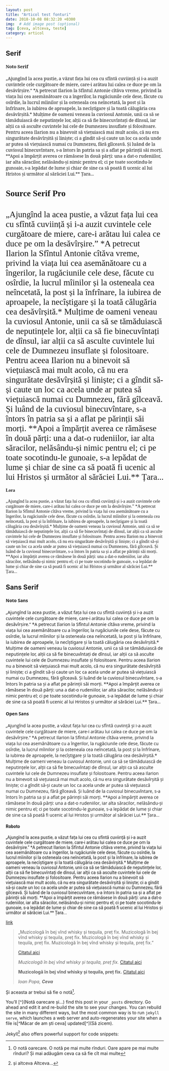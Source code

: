 ```yaml
---
layout: post
title: "Articol test fonturi"
date: 2018-10-08 08:32:20 +0300
img:  # Add image post (optional)
tag: [ceva, altceva, teste]
category: articol
---
```




<h2>Serif</h2>

<div style='font-family: "Noto Serif";'>
	<h4 style="font-family: inherit;">Noto Serif</h4>
„Ajungînd la acea pustie, a văzut fața lui cea cu sfîntă cuviință și i-a auzit cuvintele cele curgătoare de miere, care-i arătau lui calea ce duce pe om la desăvîrșire.” *A petrecut Ilarion la Sfîntul Antonie cîtăva vreme, privind la viața lui cea asemănătoare cu a îngerilor, la rugăciunile cele dese, făcute cu osîrdie, la lucrul mîinilor și la osteneala cea neîncetată, la post și la înfrînare, la iubirea de aproapele, la necîștigare și la toată călugăria cea desăvîrșită.* Mulțime de oameni veneau la cuviosul Antonie, unii ca să se tămăduiască de neputințele lor, alții ca să fie binecuvîntați de dînsul, iar alții ca să asculte cuvintele lui cele de Dumnezeu insuflate și folositoare. Pentru aceea Ilarion nu a binevoit să viețuiască mai mult acolo, că nu era singurătate desăvîrșită și liniște; ci a gîndit să-și caute un loc ca acela unde ar putea să viețuiască numai cu Dumnezeu, fără gîlceavă. Și luând de la cuviosul binecuvîntare, s-a întors în patria sa și a aflat pe părinții săi morți. **Apoi a împărțit averea ce rămăsese în două părți: una a dat-o rudeniilor, iar alta săracilor, nelăsându-și nimic pentru el; ci pe toate socotindu-le gunoaie, s-a lepădat de lume și chiar de sine ca să poată fi ucenic al lui Hristos și următor al sărăciei Lui.** Țara...
</div>


<div style='font-family: "Source Serif Pro"; font-size: 1.7rem;'>
	<h4 style="font-family: inherit;">Source Serif Pro</h4>
„Ajungînd la acea pustie, a văzut fața lui cea cu sfîntă cuviință și i-a auzit cuvintele cele curgătoare de miere, care-i arătau lui calea ce duce pe om la desăvîrșire.” *A petrecut Ilarion la Sfîntul Antonie cîtăva vreme, privind la viața lui cea asemănătoare cu a îngerilor, la rugăciunile cele dese, făcute cu osîrdie, la lucrul mîinilor și la osteneala cea neîncetată, la post și la înfrînare, la iubirea de aproapele, la necîștigare și la toată călugăria cea desăvîrșită.* Mulțime de oameni veneau la cuviosul Antonie, unii ca să se tămăduiască de neputințele lor, alții ca să fie binecuvîntați de dînsul, iar alții ca să asculte cuvintele lui cele de Dumnezeu insuflate și folositoare. Pentru aceea Ilarion nu a binevoit să viețuiască mai mult acolo, că nu era singurătate desăvîrșită și liniște; ci a gîndit să-și caute un loc ca acela unde ar putea să viețuiască numai cu Dumnezeu, fără gîlceavă. Și luând de la cuviosul binecuvîntare, s-a întors în patria sa și a aflat pe părinții săi morți. **Apoi a împărțit averea ce rămăsese în două părți: una a dat-o rudeniilor, iar alta săracilor, nelăsându-și nimic pentru el; ci pe toate socotindu-le gunoaie, s-a lepădat de lume și chiar de sine ca să poată fi ucenic al lui Hristos și următor al sărăciei Lui.** Țara...
</div>


<div style="font-family: Lora">
	<h4 style="font-family: inherit;">Lora</h4>
„Ajungînd la acea pustie, a văzut fața lui cea cu sfîntă cuviință și i-a auzit cuvintele cele curgătoare de miere, care-i arătau lui calea ce duce pe om la desăvîrșire.” *A petrecut Ilarion la Sfîntul Antonie cîtăva vreme, privind la viața lui cea asemănătoare cu a îngerilor, la rugăciunile cele dese, făcute cu osîrdie, la lucrul mîinilor și la osteneala cea neîncetată, la post și la înfrînare, la iubirea de aproapele, la necîștigare și la toată călugăria cea desăvîrșită.* Mulțime de oameni veneau la cuviosul Antonie, unii ca să se tămăduiască de neputințele lor, alții ca să fie binecuvîntați de dînsul, iar alții ca să asculte cuvintele lui cele de Dumnezeu insuflate și folositoare. Pentru aceea Ilarion nu a binevoit să viețuiască mai mult acolo, că nu era singurătate desăvîrșită și liniște; ci a gîndit să-și caute un loc ca acela unde ar putea să viețuiască numai cu Dumnezeu, fără gîlceavă. Și luând de la cuviosul binecuvîntare, s-a întors în patria sa și a aflat pe părinții săi morți. **Apoi a împărțit averea ce rămăsese în două părți: una a dat-o rudeniilor, iar alta săracilor, nelăsându-și nimic pentru el; ci pe toate socotindu-le gunoaie, s-a lepădat de lume și chiar de sine ca să poată fi ucenic al lui Hristos și următor al sărăciei Lui.** Țara...
</div>


<h2>Sans Serif</h2>

<div style='font-family: "Noto Sans";'>
	<h4 style="font-family: inherit;">Noto Sans</h4>
„Ajungînd la acea pustie, a văzut fața lui cea cu sfîntă cuviință și i-a auzit cuvintele cele curgătoare de miere, care-i arătau lui calea ce duce pe om la desăvîrșire.” *A petrecut Ilarion la Sfîntul Antonie cîtăva vreme, privind la viața lui cea asemănătoare cu a îngerilor, la rugăciunile cele dese, făcute cu osîrdie, la lucrul mîinilor și la osteneala cea neîncetată, la post și la înfrînare, la iubirea de aproapele, la necîștigare și la toată călugăria cea desăvîrșită.* Mulțime de oameni veneau la cuviosul Antonie, unii ca să se tămăduiască de neputințele lor, alții ca să fie binecuvîntați de dînsul, iar alții ca să asculte cuvintele lui cele de Dumnezeu insuflate și folositoare. Pentru aceea Ilarion nu a binevoit să viețuiască mai mult acolo, că nu era singurătate desăvîrșită și liniște; ci a gîndit să-și caute un loc ca acela unde ar putea să viețuiască numai cu Dumnezeu, fără gîlceavă. Și luând de la cuviosul binecuvîntare, s-a întors în patria sa și a aflat pe părinții săi morți. **Apoi a împărțit averea ce rămăsese în două părți: una a dat-o rudeniilor, iar alta săracilor, nelăsându-și nimic pentru el; ci pe toate socotindu-le gunoaie, s-a lepădat de lume și chiar de sine ca să poată fi ucenic al lui Hristos și următor al sărăciei Lui.** Țara...
</div>

<div style='font-family: "Open Sans";'>
	<h4 style="font-family: inherit;">Open Sans</h4>
„Ajungînd la acea pustie, a văzut fața lui cea cu sfîntă cuviință și i-a auzit cuvintele cele curgătoare de miere, care-i arătau lui calea ce duce pe om la desăvîrșire.” *A petrecut Ilarion la Sfîntul Antonie cîtăva vreme, privind la viața lui cea asemănătoare cu a îngerilor, la rugăciunile cele dese, făcute cu osîrdie, la lucrul mîinilor și la osteneala cea neîncetată, la post și la înfrînare, la iubirea de aproapele, la necîștigare și la toată călugăria cea desăvîrșită.* Mulțime de oameni veneau la cuviosul Antonie, unii ca să se tămăduiască de neputințele lor, alții ca să fie binecuvîntați de dînsul, iar alții ca să asculte cuvintele lui cele de Dumnezeu insuflate și folositoare. Pentru aceea Ilarion nu a binevoit să viețuiască mai mult acolo, că nu era singurătate desăvîrșită și liniște; ci a gîndit să-și caute un loc ca acela unde ar putea să viețuiască numai cu Dumnezeu, fără gîlceavă. Și luând de la cuviosul binecuvîntare, s-a întors în patria sa și a aflat pe părinții săi morți. **Apoi a împărțit averea ce rămăsese în două părți: una a dat-o rudeniilor, iar alta săracilor, nelăsându-și nimic pentru el; ci pe toate socotindu-le gunoaie, s-a lepădat de lume și chiar de sine ca să poată fi ucenic al lui Hristos și următor al sărăciei Lui.** Țara...
</div>


<div style="font-family: Roboto;">
	<h4 style="font-family: inherit;">Roboto</h4>
„Ajungînd la acea pustie, a văzut fața lui cea cu sfîntă cuviință și i-a auzit cuvintele cele curgătoare de miere, care-i arătau lui calea ce duce pe om la desăvîrșire.” *A petrecut Ilarion la Sfîntul Antonie cîtăva vreme, privind la viața lui cea asemănătoare cu a îngerilor, la rugăciunile cele dese, făcute cu osîrdie, la lucrul mîinilor și la osteneala cea neîncetată, la post și la înfrînare, la iubirea de aproapele, la necîștigare și la toată călugăria cea desăvîrșită.* Mulțime de oameni veneau la cuviosul Antonie, unii ca să se tămăduiască de neputințele lor, alții ca să fie binecuvîntați de dînsul, iar alții ca să asculte cuvintele lui cele de Dumnezeu insuflate și folositoare. Pentru aceea Ilarion nu a binevoit să viețuiască mai mult acolo, că nu era singurătate desăvîrșită și liniște; ci a gîndit să-și caute un loc ca acela unde ar putea să viețuiască numai cu Dumnezeu, fără gîlceavă. Și luând de la cuviosul binecuvîntare, s-a întors în patria sa și a aflat pe părinții săi morți. **Apoi a împărțit averea ce rămăsese în două părți: una a dat-o rudeniilor, iar alta săracilor, nelăsându-și nimic pentru el; ci pe toate socotindu-le gunoaie, s-a lepădat de lume și chiar de sine ca să poată fi ucenic al lui Hristos și următor al sărăciei Lui.** Țara...
</div>



[link](https://wikipedia.org/link)

> „Muzicologă în bej vînd whisky și tequila, preț fix. Muzicologă în bej vînd whisky și tequila, preț fix. Muzicologă în bej vînd whisky și tequila, preț fix. Muzicologă în bej vînd whisky și tequila, preț fix.” 
>
> [Citatul aici](https://wikipedia.org/link)
>
> *Muzicologă în bej vînd whisky și tequila, preț fix.* [Citatul aici](https://wikipedia.org/link)
>
> **Muzicologă în bej vînd whisky și tequila, preț fix.** [Citatul aici](https://wikipedia.org/link)
>
> <cite> Ioan Popa, **Ceva** </cite>

Și aceasta ar trebui să fie o notă[^1].

You’ll [^](Notă oarecare și...) find this post in your `_posts` directory. Go ahead and edit it and re-build the site to see your changes. You can rebuild the site in many different ways, but the most common way is to run `jekyll serve`, which launches a web server and auto-regenerates your site when a file is[^Măcar de am ști ceva] updated[^](Să zicem).


Jekyll[^footnote] also offers powerful support for code snippets:


[^1]: O notă oarecare. O notă pe mai multe rînduri. Oare apare pe mai multe rînduri? Și mai adăugăm ceva ca să fie cît mai multe 
[^fdootnote]: notă subsol
[^footnote]: și altceva
Altceva...
